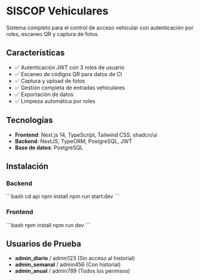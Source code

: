 # SISCOP Vehiculares

Sistema completo para el control de acceso vehicular con autenticación por roles, escaneo QR y captura de fotos.

## Características

- ✅ Autenticación JWT con 3 roles de usuario
- ✅ Escaneo de códigos QR para datos de CI
- ✅ Captura y upload de fotos
- ✅ Gestión completa de entradas vehiculares
- ✅ Exportación de datos
- ✅ Limpieza automática por roles

## Tecnologías

- **Frontend**: Next.js 14, TypeScript, Tailwind CSS, shadcn/ui
- **Backend**: NestJS, TypeORM, PostgreSQL, JWT
- **Base de datos**: PostgreSQL

## Instalación

### Backend
\`\`\`bash
cd api
npm install
npm run start:dev
\`\`\`

### Frontend
\`\`\`bash
npm install
npm run dev
\`\`\`

## Usuarios de Prueba

- **admin_diario** / admin123 (Sin acceso al historial)
- **admin_semanal** / admin456 (Con historial)
- **admin_anual** / admin789 (Todos los permisos)
